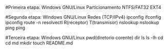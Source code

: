 #Primeira etapa: Windows        GNU/Linux
Particionamento  NTFS/FAT32     EXT4

#Segunda etapa:    	Windows     	GNU/Linux
Redes (TCP/IPv4)    ipconfig        ifconfig
                 	ipconfig  	 	route -n
					                resolvectl
					                R(receptor)
					                T(transmisor)
				   nslookup         nslookup
				   ping             ping

#Terceira etapa:   	Windows           GNU/Linux
                    	              pwd(diretorio corente)
					dir ls            ls -lh
					cd                cd
					md                mkdir
					                  touch README.md
